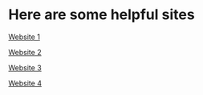 # Here are some helpful sites
[Website 1](https://thewifispecialist.co.uk/blog/access-point-issues/)

[Website 2](https://www.dell.com/support/kbdoc/en-ca/000127788/troubleshooting-wireless-networking-issues)

[Website 3](https://www.networkdatapedia.com/post/acess-point-troubleshooting)

[Website 4](https://www.pcworld.com/article/695032/how-to-fix-wifi-router-issues.html)
